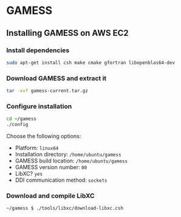 # GAMESS

## Installing GAMESS on AWS EC2

### Install dependencies

```bash
sudo apt-get install csh make cmake gfortran libopenblas64-dev
```

### Download GAMESS and extract it
```bash
tar -xvf gamess-current.tar.gz
```

### Configure installation
```bash
cd ~/gamess
./config
```

Choose the following options:
* Platform: `linux64`
* Installation directory: `/home/ubuntu/gamess`
* GAMESS build location: `/home/ubuntu/gamess`
* GAMESS version number: `00`
* LibXC? `yes`
* DDI communication method: `sockets`

### Download and compile LibXC
```bash
~/gamess $ ./tools/libxc/download-libxc.csh
```
